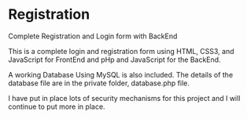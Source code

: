 # Registration
 Complete Registration and Login form with BackEnd


This is a complete login and registration form using HTML, CSS3, and JavaScript for FrontEnd and pHp and JavaScript for the BackEnd.

A working Database Using MySQL is also included. The details of the database file are in the private folder, database.php file.

I have put in place lots of security mechanisms for this project and I will continue to put more in place.